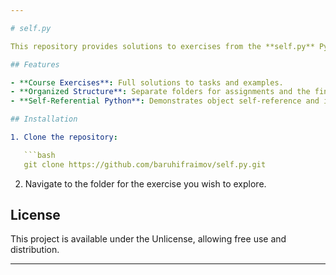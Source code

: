 ```yaml
---

# self.py

This repository provides solutions to exercises from the **self.py** Python course on campusIL, covering essential Python programming concepts and self-referential functions.

## Features

- **Course Exercises**: Full solutions to tasks and examples.
- **Organized Structure**: Separate folders for assignments and the final project.
- **Self-Referential Python**: Demonstrates object self-reference and introspective programming techniques.

## Installation

1. Clone the repository:

   ```bash
   git clone https://github.com/baruhifraimov/self.py.git
   ```

2. Navigate to the folder for the exercise you wish to explore.

## License

This project is available under the Unlicense, allowing free use and distribution.

---
```

